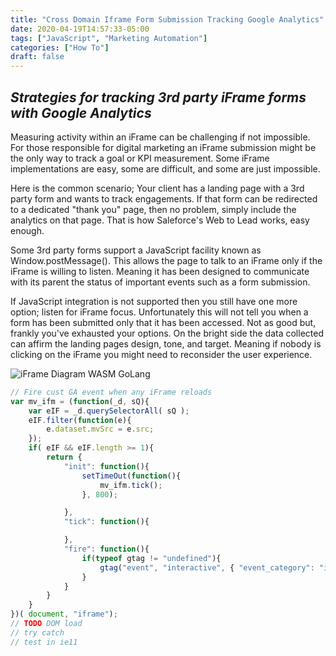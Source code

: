 ```yaml
---
title: "Cross Domain Iframe Form Submission Tracking Google Analytics"
date: 2020-04-19T14:57:33-05:00
tags: ["JavaScript", "Marketing Automation"]
categories: ["How To"]
draft: false
---
```

***Strategies for tracking 3rd party iFrame forms with Google Analytics***
---
Measuring activity within an iFrame can be challenging if not impossible. For those responsible for digital marketing an iFrame submission might be the only way to track a goal or KPI measurement. Some iFrame implementations are easy, some are difficult, and some are just impossible.

Here is the common scenario; Your client has a landing page with a 3rd party form and wants to track engagements. If that form can be redirected to a dedicated "thank you" page, then no problem, simply include the analytics on that page. That is how Saleforce's Web to Lead works, easy enough. 

Some 3rd party forms support a JavaScript facility known as Window.postMessage(). This allows the page to talk to an iFrame only if the iFrame is willing to listen. Meaning it has been designed to communicate with its parent the status of important events such as a form submission.

If JavaScript integration is not supported then you still have one more option; listen for iFrame focus. Unfortunately this will not tell you when a form has been submitted only that it has been accessed. Not as good but, frankly you've exhausted your options. On the bright side the data collected can affirm the landing pages design, tone, and target. Meaning if nobody is clicking on the iFrame you might need to reconsider the user experience.

![iFrame Diagram WASM GoLang](/neodigm-wasm-golang/img/browser_wasm_golang.png)

```javascript
// Fire cust GA event when any iFrame reloads
var mv_ifm = (function(_d, sQ){
    var eIF = _d.querySelectorAll( sQ );
    eIF.filter(function(e){
        e.dataset.mvSrc = e.src;
    });
    if( eIF && eIF.length >= 1){
        return {
            "init": function(){
                setTimeOut(function(){
                    mv_ifm.tick();
                }, 800);

            },
            "tick": function(){

            },
            "fire": function(){
                if(typeof gtag != "undefined"){
                    gtag("event", "interactive", { "event_category": "iframe", "event_label": "contact", "value": "submit" });
                }
            }
        }
    }
})( document, "iframe");
// TODO DOM load
// try catch
// test in ie11
```
